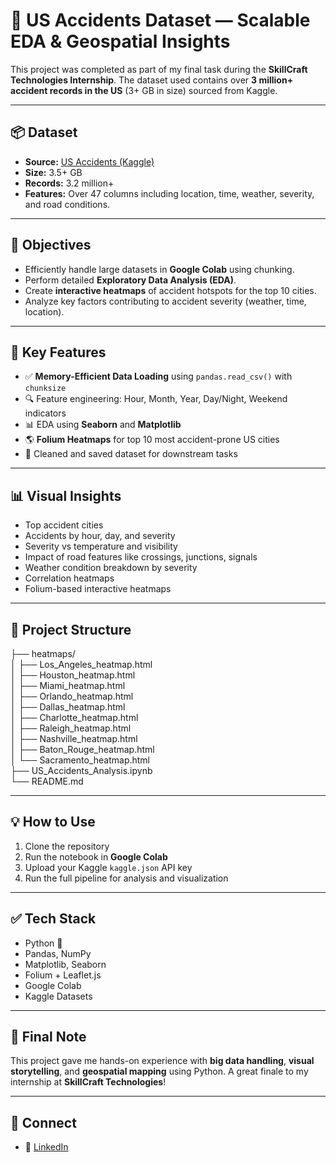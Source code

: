 # 🚗 US Accidents Dataset — Scalable EDA & Geospatial Insights

This project was completed as part of my final task during the **SkillCraft Technologies Internship**. The dataset used contains over **3 million+ accident records in the US** (3+ GB in size) sourced from Kaggle.

---

## 📦 Dataset
- **Source:** [US Accidents (Kaggle)](https://www.kaggle.com/datasets/sobhanmoosavi/us-accidents)
- **Size:** 3.5+ GB
- **Records:** 3.2 million+
- **Features:** Over 47 columns including location, time, weather, severity, and road conditions.

---

## 🧠 Objectives
- Efficiently handle large datasets in **Google Colab** using chunking.
- Perform detailed **Exploratory Data Analysis (EDA)**.
- Create **interactive heatmaps** of accident hotspots for the top 10 cities.
- Analyze key factors contributing to accident severity (weather, time, location).

---

## 📌 Key Features
- ✅ **Memory-Efficient Data Loading** using `pandas.read_csv()` with `chunksize`
- 🔍 Feature engineering: Hour, Month, Year, Day/Night, Weekend indicators
- 📊 EDA using **Seaborn** and **Matplotlib**
- 🌎 **Folium Heatmaps** for top 10 most accident-prone US cities
- 🧼 Cleaned and saved dataset for downstream tasks

---

## 📊 Visual Insights

- Top accident cities  
- Accidents by hour, day, and severity  
- Severity vs temperature and visibility  
- Impact of road features like crossings, junctions, signals  
- Weather condition breakdown by severity  
- Correlation heatmaps  
- Folium-based interactive heatmaps

---

## 📂 Project Structure
  
├── heatmaps/  
│ ├── Los_Angeles_heatmap.html  
│ ├── Houston_heatmap.html  
│ ├── Miami_heatmap.html  
│ ├── Orlando_heatmap.html  
│ ├── Dallas_heatmap.html  
│ ├── Charlotte_heatmap.html  
│ ├── Raleigh_heatmap.html  
│ ├── Nashville_heatmap.html  
│ ├── Baton_Rouge_heatmap.html  
│ └── Sacramento_heatmap.html  
├── US_Accidents_Analysis.ipynb  
└── README.md  


---

## 💡 How to Use
1. Clone the repository  
2. Run the notebook in **Google Colab**  
3. Upload your Kaggle `kaggle.json` API key  
4. Run the full pipeline for analysis and visualization  

---

## ✅ Tech Stack

- Python 🐍
- Pandas, NumPy
- Matplotlib, Seaborn
- Folium + Leaflet.js
- Google Colab
- Kaggle Datasets

---

## 📌 Final Note

This project gave me hands-on experience with **big data handling**, **visual storytelling**, and **geospatial mapping** using Python. A great finale to my internship at **SkillCraft Technologies**!

---

## 🔗 Connect
- 💼 [LinkedIn](https://www.linkedin.com/)

